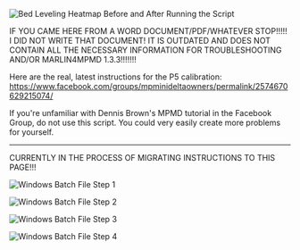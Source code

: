 ![Bed Leveling Heatmap Before and After Running the Script](https://raw.githubusercontent.com/PurpleHullPeas/MPMD-AutoBedLevel-Cal/master/Before_After.jpg)

IF YOU CAME HERE FROM A WORD DOCUMENT/PDF/WHATEVER STOP!!!!! I DID NOT WRITE THAT DOCUMENT! IT IS OUTDATED AND DOES NOT CONTAIN ALL THE NECESSARY INFORMATION FOR TROUBLESHOOTING AND/OR MARLIN4MPMD 1.3.3!!!!!!!

Here are the real, latest instructions for the P5 calibration: 
https://www.facebook.com/groups/mpminideltaowners/permalink/2574670629215074/

If you're unfamiliar with Dennis Brown's MPMD tutorial in the Facebook Group, do not use this script. You could very easily create more problems for yourself.

----------------

CURRENTLY IN THE PROCESS OF MIGRATING INSTRUCTIONS TO THIS PAGE!!!

![Windows Batch File Step 1](https://raw.githubusercontent.com/PurpleHullPeas/MPMD-AutoBedLevel-Cal/master/WindowsBat_Step1.jpg)

![Windows Batch File Step 2](https://raw.githubusercontent.com/PurpleHullPeas/MPMD-AutoBedLevel-Cal/master/WindowsBat_Step2.jpg)

![Windows Batch File Step 3](https://raw.githubusercontent.com/PurpleHullPeas/MPMD-AutoBedLevel-Cal/master/WindowsBat_Step3.jpg)

![Windows Batch File Step 4](https://raw.githubusercontent.com/PurpleHullPeas/MPMD-AutoBedLevel-Cal/master/WindowsBat_Step4.jpg)
